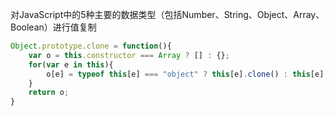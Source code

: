 对JavaScript中的5种主要的数据类型（包括Number、String、Object、Array、Boolean）进行值复制

```javascript
Object.prototype.clone = function(){
    var o = this.constructor === Array ? [] : {};
    for(var e in this){
        o[e] = typeof this[e] === "object" ? this[e].clone() : this[e];
    }
    return o;
}
```